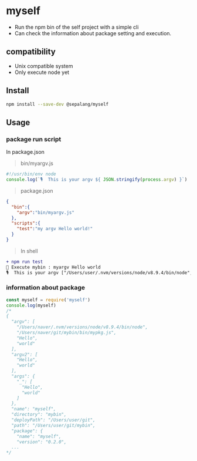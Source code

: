 # myself
- Run the npm bin of the self project with a simple cli
- Can check the information about package setting and execution.

## compatibility
- Unix compatible system
- Only execute node yet

## Install
```sh
npm install --save-dev @sepalang/myself 
```

## Usage

### package run script
In package.json

> bin/myargv.js
```js
#!/usr/bin/env node
console.log(`🎙️  This is your argv ${ JSON.stringify(process.argv) }`)
```

> package.json
```json
{
  "bin":{
    "argv":"bin/myargv.js"
  },
  "scripts":{
    "test":"my argv Hello world!"
  }
}
```

> In shell
```diff
+ npm run test
🚀 Execute mybin : myargv Hello world
🎙️  This is your argv ["/Users/user/.nvm/versions/node/v8.9.4/bin/node","/Users/user/mybin/bin/myargv.js","Hello","world"]
```

### information about package
```js
const myself = require('myself')
console.log(myself)
/*
{
  "argv": [
    "/Users/naver/.nvm/versions/node/v8.9.4/bin/node",
    "/Users/naver/git/mybin/bin/mypkg.js",
    "Hello",
    "world"
  ],
  "argv2": [
    "Hello",
    "world"
  ],
  "args": {
    "_": [
      "Hello",
      "world"
    ]
  },
  "name": "myself",
  "directory": "mybin",
  "deployPath": "/Users/user/git",
  "path": "/Users/user/git/mybin",
  "package": {
    "name": "myself",
    "version": "0.2.0",
  ...
*/

```

